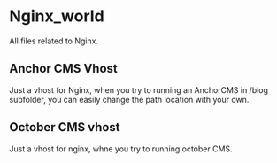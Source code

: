 Nginx_world
===========

All files related to Nginx. 

## Anchor CMS Vhost ##

Just a vhost for Nginx, when you try to running an AnchorCMS in /blog subfolder, you can easily change the path location with your own. 

## October CMS vhost ##

Just a vhost for nginx, whne you try to running october CMS.
